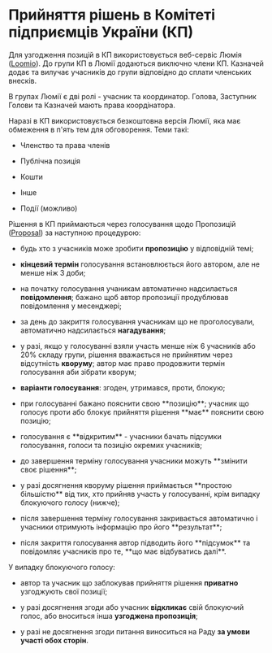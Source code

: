 # Прийняття рішень в Комітеті підприємців України \(КП\)

Для узгодження позицій в КП використовується веб-сервіс Люмія \([Loomio](https://www.loomio.org)\). До групи КП в Люмії додаються виключно члени КП. Казначей додає та вилучає учасників до групи відповідно до сплати членських внесків.



В групах Люмії є дві ролі - учасник та координатор. Голова, Заступник Голови та Казначей мають права коордінатора.



Наразі в КП використовується безкоштовна версія Люмії, яка має обмеження в п'ять тем для обговорення. Теми такі:

* Членство та права членів

* Публічна позиція

* Кошти

* Інше

* Події \(можливо\)



Рішення в КП приймаються через голосування щодо Пропозицій \([Proposal](https://www.loomio.school/beginner/decision_tools.html#proposal)\) за наступною процедурою:

* будь хто з учасників може зробити **пропозицію** у відповідній темі;

* **кінцевий термін** голосування встановлюється його автором, але не менше ніж 3 доби;

* на початку голосування учаникам автоматично надсилається **повідомлення**; бажано щоб автор пропозиції продублював повідомлення у месенджері;

* за день до закриття голосування учасникам що не проголосували, автоматично надсилається **нагадування**;

* у разі, якщо у голосуванні взяли участь менше ніж 6 учасників або 20% складу групи, рішення вважається не прийнятим через відсутність **кворуму**; автор має право продовжити термін голосування аби зібрати кворум;

* **варіанти голосування**: згоден, утримався, проти, блокую;

* при голосуванні бажано пояснити свою \*\*позицію\*\*;  учасник що голосує проти або блокує прийняття рішення \*\*має\*\* пояснити свою позицію;

* голосування є \*\*відкритим\*\* - учасники бачать підсумки голосування, голоси та позицію окремих учасників;

* до завершення терміну голосування учасники можуть \*\*змінити своє рішення\*\*;

* у разі досягнення кворуму рішення приймається \*\*простою більшістю\*\* від тих, хто прийняв участь у голосуванні, крім випадку блокуючого голосу \(нижче\);

* після завершення терміну голосування закривається автоматично і учасники отримують інформацію про його \*\*результат\*\*;

* після закриття голосування автор підводить його \*\*підсумок\*\* та повідомляє учасників про те, \*\*що має відбуватись далі\*\*.



У випадку блокуючого голосу:

* автор та учасник що заблокував прийняття рішення **приватно** узгоджують свої позиції;

* у разі досягнення згоди або учасник **відкликає** свій блокуючий голос, або вноситься інша **узгоджена пропозиція**;

* у разі не досягнення згоди питання виноситься на Раду **за умови участі обох сторін**.



